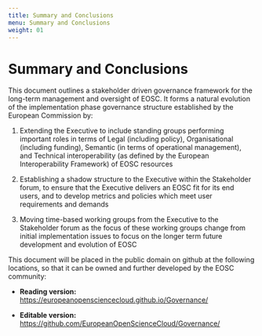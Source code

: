 ```yaml
---
title: Summary and Conclusions
menu: Summary and Conclusions
weight: 01
---
```


Summary and Conclusions
=======================

This document outlines a stakeholder driven governance framework for the
long-term management and oversight of EOSC. It forms a natural evolution
of the implementation phase governance structure established by the
European Commission by:

1.  Extending the Executive to include standing groups performing
    important roles in terms of Legal (including policy), Organisational
    (including funding), Semantic (in terms of operational management),
    and Technical interoperability (as defined by the European
    Interoperability Framework) of EOSC resources

2.  Establishing a shadow structure to the Executive within the
    Stakeholder forum, to ensure that the Executive delivers an EOSC fit
    for its end users, and to develop metrics and policies which meet
    user requirements and demands

3.  Moving time-based working groups from the Executive to the
    Stakeholder forum as the focus of these working groups change from
    initial implementation issues to focus on the longer term future
    development and evolution of EOSC

This document will be placed in the public domain on github at the
following locations, so that it can be owned and further developed by
the EOSC community:

-   **Reading version:**
    <https://europeanopensciencecloud.github.io/Governance/>

-   **Editable version:**
    <https://github.com/EuropeanOpenScienceCloud/Governance/>


